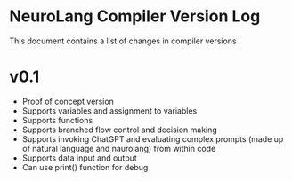 # NeuroLang Compiler Version Log

This document contains a list of changes in compiler versions

# v0.1

 - Proof of concept version
 - Supports variables and assignment to variables
 - Supports functions
 - Supports branched flow control and decision making
 - Supports invoking ChatGPT and evaluating complex prompts (made up of natural language and naurolang) from within code
 - Supports data input and output
 - Can use print() function for debug

